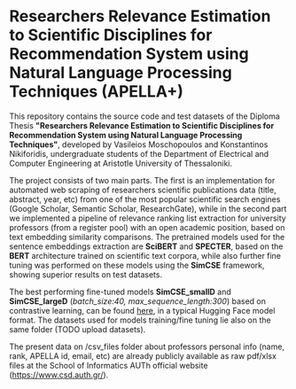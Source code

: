 # Researchers Relevance Estimation to Scientific Disciplines for Recommendation System using Natural Language Processing Techniques (APELLA+)

This repository contains the source code and test datasets of the Diploma Thesis **"Researchers Relevance Estimation to Scientific Disciplines for Recommendation System using Natural Language Processing Techniques"**, developed by Vasileios Moschopoulos and Konstantinos Nikiforidis, undergraduate students of the Department of Electrical and Computer Engineering at Aristotle University of Thessaloniki. 

The project consists of two main parts. The first is an implementation for automated web scraping of researchers scientific publications data (title, abstract, year, etc) from one of the most popular scientific search engines (Google Scholar, Semantic Scholar, ResearchGate), while in the second part we implemented a pipeline of relevance ranking list extraction for university professors (from a register pool) with an open academic position, based on text embedding similarity comparisons. The pretrained models used for the sentence embeddings extraction are **SciBERT** and **SPECTER**, based on the **BERT** architecture trained on scientific text corpora, while also further fine tuning was performed on these models using the **SimCSE** framework, showing superior results on test datasets.

The best performing fine-tuned models **SimCSE_smallD** and **SimCSE_largeD** (*batch_size:40, max_sequence_length:300*) based on contrastive learning, can be found [here](https://drive.google.com/drive/folders/1m6X5Q9mwnojHF9ECvSMur3EGCFOP8ssz?usp=sharing), in a typical Hugging Face model format. The datasets used for models training/fine tuning lie also on the same folder (TODO upload datasets).

The present data on /csv_files folder about professors personal info (name, rank, APELLA id, email, etc) are already publicly available as raw pdf/xlsx files at the School of Informatics AUTh official website (<https://www.csd.auth.gr/>).
